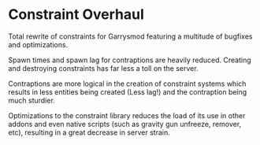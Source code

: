 # Constraint Overhaul
Total rewrite of constraints for Garrysmod featuring a multitude of bugfixes and optimizations.


Spawn times and spawn lag for contraptions are heavily reduced. Creating and destroying constraints has far less a toll on the server.
 
Contraptions are more logical in the creation of constraint systems which results in less entities being created (Less lag!) and the contraption being much sturdier.
 
Optimizations to the constraint library reduces the load of its use in other addons and even native scripts (such as gravity gun unfreeze, remover, etc), resulting in a great decrease in server strain.
